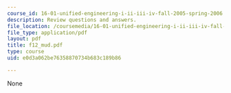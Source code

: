 ```yaml
---
course_id: 16-01-unified-engineering-i-ii-iii-iv-fall-2005-spring-2006
description: Review questions and answers.
file_location: /coursemedia/16-01-unified-engineering-i-ii-iii-iv-fall-2005-spring-2006/e0d3a062be76358870734b683c189b86_f12_mud.pdf
file_type: application/pdf
layout: pdf
title: f12_mud.pdf
type: course
uid: e0d3a062be76358870734b683c189b86

---
```

None